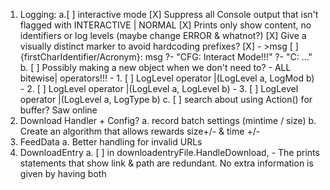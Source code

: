 ﻿1. Logging:
	a.[ ] interactive mode
		[X] Suppress all Console output that isn't flagged with INTERACTIVE | NORMAL
		[X] Prints only show content, no identifiers or log levels (maybe change ERROR & whatnot?)
		[X] Give a visually distinct marker to avoid hardcoding prefixes?
			[X] - >msg
		[ ] {firstCharIdentifier/Acronym}: msg
			?- "CFG: Interact Mode!!!"
			?- "C: ..."
	b. [ ] Possibly making a new object when we don't need to?
		- ALL bitewise| operators!!!
		- 1. [ ] LogLevel operator |(LogLevel a, LogMod b)
		- 2. [ ] LogLevel operator |(LogLevel a, LogLevel b)
		- 3. [ ] LogLevel operator |(LogLevel a, LogType b)
	c. [ ] search about using Action<Log>() for buffer? Saw online
2. Download Handler + Config?
	a. record batch settings (mintime / size)
	b. Create an algorithm that allows rewards size+/- & time +/-
3. FeedData
	a. Better handling for invalid URLs
4. DownloadEntry
	a. [ ] in downloadentryFile.HandleDownload,
		- The prints statements that show link & path are redundant. No extra information is given by having both